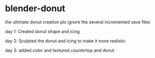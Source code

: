 # blender-donut
 the ultimate donut creation
 pls ignore the several incremented save files 

day 1: Created donut shape and icing

day 2: Sculpted the donut and icing to make it more realistic

day 3: added color and textured countertop and donut
